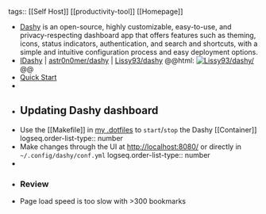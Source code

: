 tags:: [[Self Host]] [[productivity-tool]] [[Homepage]]

- [Dashy](https://dashy.to/) is an open-source, highly customizable, easy-to-use, and privacy-respecting dashboard app that offers features such as theming, icons, status indicators, authentication, and search and shortcuts, with a simple and intuitive configuration process and easy deployment options.
- [IDashy](https://idashy.vercel.app/) | [astr0n0mer/dashy](https://github.com/astr0n0mer/dashy) | [Lissy93/dashy](https://github.com/Lissy93/dashy)
  @@html: <a href="https://github.com/Lissy93/dashy/"><img src="https://github-readme-stats-astronomer.vercel.app/api/pin/?username=Lissy93&repo=dashy&theme=tokyonight" alt="Lissy93/dashy/"/></a>@@
- [Quick Start](https://dashy.to/docs/quick-start/)
-
- ## Updating Dashy dashboard
- Use the [[Makefile]] in [my .dotfiles](https://github.com/astr0n0mer/.dotfiles/blob/main/.config/dashy/Makefile) to `start`/`stop` the Dashy [[Container]]
  logseq.order-list-type:: number
- Make changes through the UI at [http://localhost:8080/](http://localhost:8080/) or directly in `~/.config/dashy/conf.yml`
  logseq.order-list-type:: number
-
- ### Review
- Page load speed is too slow with >300 bookmarks